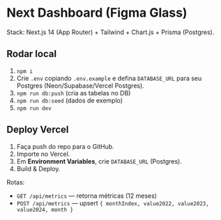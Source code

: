 # Next Dashboard (Figma Glass)

Stack: Next.js 14 (App Router) + Tailwind + Chart.js + Prisma (Postgres).

## Rodar local
1. `npm i`
2. Crie `.env` copiando `.env.example` e defina `DATABASE_URL` para seu Postgres (Neon/Supabase/Vercel Postgres).
3. `npm run db:push` (cria as tabelas no DB)
4. `npm run db:seed` (dados de exemplo)
5. `npm run dev`

## Deploy Vercel
1. Faça push do repo para o GitHub.
2. Importe no Vercel.
3. Em **Environment Variables**, crie `DATABASE_URL` (Postgres).
4. Build & Deploy.

Rotas:
- `GET /api/metrics` — retorna métricas (12 meses)
- `POST /api/metrics` — upsert `{ monthIndex, value2022, value2023, value2024, month }`
